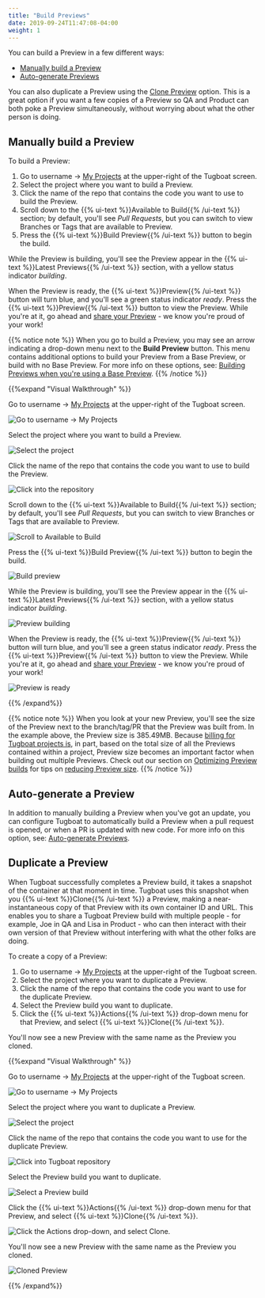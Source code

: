 ```yaml
---
title: "Build Previews"
date: 2019-09-24T11:47:08-04:00
weight: 1
---
```


You can build a Preview in a few different ways:

- [Manually build a Preview](#manually-build-a-preview)
- [Auto-generate Previews](#auto-generate-a-preview)

You can also duplicate a Preview using the [Clone Preview](#duplicate-a-preview)
option. This is a great option if you want a few copies of a Preview so QA and
Product can both poke a Preview simultaneously, without worrying about what the
other person is doing.

## Manually build a Preview

To build a Preview:

1. Go to username -> [My Projects](https://dashboard.tugboat.qa/projects) at the
   upper-right of the Tugboat screen.
2. Select the project where you want to build a Preview.
3. Click the name of the repo that contains the code you want to use to build
   the Preview.
4. Scroll down to the {{% ui-text %}}Available to Build{{% /ui-text %}} section;
   by default, you'll see _Pull Requests_, but you can switch to view Branches
   or Tags that are available to Preview.
5. Press the {{% ui-text %}}Build Preview{{% /ui-text %}} button to begin the
   build.

While the Preview is building, you'll see the Preview appear in the
{{% ui-text %}}Latest Previews{{% /ui-text %}} section, with a yellow status
indicator _building_.

When the Preview is ready, the {{% ui-text %}}Preview{{% /ui-text %}} button
will turn blue, and you'll see a green status indicator _ready_. Press the
{{% ui-text %}}Preview{{% /ui-text %}} button to view the Preview. While you're
at it, go ahead and [share your Preview](../../share-a-preview/) - we know
you're proud of your work!

{{% notice note %}} When you go to build a Preview, you may see an arrow
indicating a drop-down menu next to the **Build Preview** button. This menu
contains additional options to build your Preview from a Base Preview, or build
with no Base Preview. For more info on these options, see:
[Building Previews when you're using a Base Preview](../../work-with-base-previews/building-new-previews/).
{{% /notice %}}

{{%expand "Visual Walkthrough" %}}

Go to username -> [My Projects](https://dashboard.tugboat.qa/projects) at the
upper-right of the Tugboat screen.

![Go to username -> My Projects](/_images/go-to-user-my-projects.png)

Select the project where you want to build a Preview.

![Select the project](/_images/select-a-project.png)

Click the name of the repo that contains the code you want to use to build the
Preview.

![Click into the repository](/_images/manually-build-click-into-repo.png)

Scroll down to the {{% ui-text %}}Available to Build{{% /ui-text %}} section; by
default, you'll see _Pull Requests_, but you can switch to view Branches or Tags
that are available to Preview.

![Scroll to Available to Build](/_images/manually-build-scroll-to-available-to-build.png)

Press the {{% ui-text %}}Build Preview{{% /ui-text %}} button to begin the
build.

![Build preview](/_images/manually-build-click-build-preview-button.png)

While the Preview is building, you'll see the Preview appear in the
{{% ui-text %}}Latest Previews{{% /ui-text %}} section, with a yellow status
indicator _building_.

![Preview building](/_images/manually-build-preview-building.png)

When the Preview is ready, the {{% ui-text %}}Preview{{% /ui-text %}} button
will turn blue, and you'll see a green status indicator _ready_. Press the
{{% ui-text %}}Preview{{% /ui-text %}} button to view the Preview. While you're
at it, go ahead and [share your Preview](../../share-a-preview/) - we know
you're proud of your work!

![Preview is ready](/_images/preview-ready.png)

{{% /expand%}}

{{% notice note %}} When you look at your new Preview, you'll see the size of
the Preview next to the branch/tag/PR that the Preview was built from. In the
example above, the Preview size is 385.49MB. Because
[billing for Tugboat projects is](/tugboat-billing/tugboat-pricing/#how-does-tugboat-pricing-work),
in part, based on the total size of all the Previews contained within a project,
Preview size becomes an important factor when building out multiple Previews.
Check out our section on
[Optimizing Preview builds](../../preview-deep-dive/optimize-preview-builds/)
for tips on
[reducing Preview size](../../preview-deep-dive/optimize-preview-builds/#optimizing-preview-size).
{{% /notice %}}

## Auto-generate a Preview

In addition to manually building a Preview when you've got an update, you can
configure Tugboat to automatically build a Preview when a pull request is
opened, or when a PR is updated with new code. For more info on this option,
see: [Auto-generate Previews](../../automate-previews/auto-generate/).

## Duplicate a Preview

When Tugboat successfully completes a Preview build, it takes a snapshot of the
container at that moment in time. Tugboat uses this snapshot when you
{{% ui-text %}}Clone{{% /ui-text %}} a Preview, making a near-instantaneous copy
of that Preview with its own container ID and URL. This enables you to share a
Tugboat Preview build with multiple people - for example, Joe in QA and Lisa in
Product - who can then interact with their own version of that Preview without
interfering with what the other folks are doing.

To create a copy of a Preview:

1. Go to username -> [My Projects](https://dashboard.tugboat.qa/projects) at the
   upper-right of the Tugboat screen.
2. Select the project where you want to duplicate a Preview.
3. Click the name of the repo that contains the code you want to use for the
   duplicate Preview.
4. Select the Preview build you want to duplicate.
5. Click the {{% ui-text %}}Actions{{% /ui-text %}} drop-down menu for that
   Preview, and select {{% ui-text %}}Clone{{% /ui-text %}}.

You'll now see a new Preview with the same name as the Preview you cloned.

{{%expand "Visual Walkthrough" %}}

Go to username -> [My Projects](https://dashboard.tugboat.qa/projects) at the
upper-right of the Tugboat screen.

![Go to username -> My Projects](/_images/go-to-user-my-projects.png)

Select the project where you want to duplicate a Preview.

![Select the project](/_images/select-a-project.png)

Click the name of the repo that contains the code you want to use for the
duplicate Preview.

![Click into Tugboat repository](/_images/click-into-tugboat-repository.png)

Select the Preview build you want to duplicate.

![Select a Preview build](/_images/select-a-preview.png)

Click the {{% ui-text %}}Actions{{% /ui-text %}} drop-down menu for that
Preview, and select {{% ui-text %}}Clone{{% /ui-text %}}.

![Click the Actions drop-down, and select Clone.](/_images/preview-action-clone.png)

You'll now see a new Preview with the same name as the Preview you cloned.

![Cloned Preview](/_images/cloned-preview.png)

{{% /expand%}}

